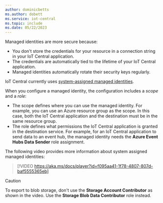 ```yaml
---
author: dominicbetts
ms.author: dobett
ms.service: iot-central
ms.topic: include
ms.date: 05/22/2023
---
```


Managed identities are more secure because:

- You don't store the credentials for your resource in a connection string in your IoT Central application.
- The credentials are automatically tied to the lifetime of your IoT Central application.
- Managed identities automatically rotate their security keys regularly.

IoT Central currently uses [system-assigned managed identities](../articles/entra-docs/blob/main/docs/identity/managed-identities-azure-resources/overview.md#managed-identity-types).

When you configure a managed identity, the configuration includes a *scope* and a *role*:

- The scope defines where you can use the managed identity. For example, you can use an Azure resource group as the scope. In this case, both the IoT Central application and the destination must be in the same resource group.
- The role defines what permissions the IoT Central application is granted in the destination service. For example, for an IoT Central application to send data to an event hub, the managed identity needs the **Azure Event Hubs Data Sender** role assignment.

The following video provides more information about system assigned managed identities:

> [!VIDEO https://aka.ms/docs/player?id=f095aa41-1f78-4807-807d-baf5555365eb]

> [!CAUTION]
> To export to blob storage, don't use the **Storage Account Contributor** as shown in the video. Use the **Storage Blob Data Contributor** role instead.
